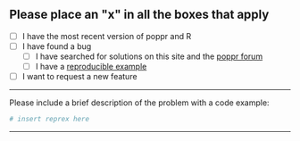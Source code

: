 Please place an "x" in all the boxes that apply
---------------------------------------------

 - [ ] I have the most recent version of poppr and R
 - [ ] I have found a bug
   - [ ] I have searched for solutions on this site and the [poppr forum](https://groups.google.com/group/poppr)
   - [ ] I have a [reproducible example](http://reprex.tidyverse.org/articles/reprex-dos-and-donts.html)
 - [ ] I want to request a new feature

--------

Please include a brief description of the problem with a code example:

```r
# insert reprex here
```

---------

